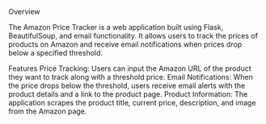 Overview

The Amazon Price Tracker is a web application built using Flask, BeautifulSoup, and email functionality. It allows users to track the prices of products on Amazon and receive email notifications when prices drop below a specified threshold.

Features
Price Tracking: 
Users can input the Amazon URL of the product they want to track along with a threshold price.
Email Notifications: 
When the price drops below the threshold, users receive email alerts with the product details and a link to the product page.
Product Information: 
The application scrapes the product title, current price, description, and image from the Amazon page.
